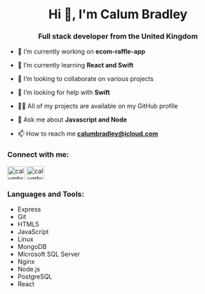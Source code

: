 <h1 align="center">Hi 👋, I'm Calum Bradley</h1>
<h3 align="center">Full stack developer from the United Kingdom</h3>

- 🔭 I’m currently working on **ecom-raffle-app**

- 🌱 I’m currently learning **React and Swift**

- 👯 I’m looking to collaborate on various projects

- 🤝 I’m looking for help with **Swift**

- 👨‍💻 All of my projects are available on my GitHub profile

- 💬 Ask me about **Javascript and Node**

- 📫 How to reach me **calumbradley@icloud.com**

<h3 align="left">Connect with me:</h3>
<p align="left">
<a href="https://twitter.com/calumbradley" target="blank"><img align="center" src="https://raw.githubusercontent.com/rahuldkjain/github-profile-readme-generator/master/src/images/icons/Social/twitter.svg" alt="calumbradley" height="30" width="40" /></a>
<a href="https://linkedin.com/in/calumbradley" target="blank"><img align="center" src="https://raw.githubusercontent.com/rahuldkjain/github-profile-readme-generator/master/src/images/icons/Social/linked-in-alt.svg" alt="calumbradley" height="30" width="40" /></a>
</p>

<h3 align="left">Languages and Tools:</h3>
<ul>
  <li>Express</li>
  <li>Git</li>
  <li>HTML5</li>
  <li>JavaScript</li>
  <li>Linux</li>
  <li>MongoDB</li>
  <li>Microsoft SQL Server</li>
  <li>Nginx</li>
  <li>Node.js</li>
  <li>PostgreSQL</li>
  <li>React</li>
</ul>
